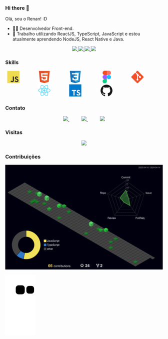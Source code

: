 ### Hi there 👋

Olá, sou o Renan! :D

<div align="left">

 - 👨‍💻 Desenvolvedor Front-end.
- 🌱 Trabalho utilizando ReactJS, TypeScript, JavaScript e estou atualmente aprendendo NodeJS, React Native e Java.

 </div>

<div align="center">
  <a href="https://github.com/rednand">
    <img height="180em" src="http://github-profile-summary-cards.vercel.app/api/cards/stats?username=rednand&theme=panda"/>
  </a>
  <a href="https://github.com/rednand">
    <img height="180em" src="http://github-profile-summary-cards.vercel.app/api/cards/repos-per-language?username=rednand&theme=panda"/>
  </a>
  <a href="https://github.com/rednand">
    <img height="180em" src="http://github-profile-summary-cards.vercel.app/api/cards/most-commit-language?username=rednand&theme=panda"/>
  </a>
  <a href="https://github.com/rednand">
    <img height="180em" src="http://github-profile-summary-cards.vercel.app/api/cards/profile-details?username=rednand&theme=panda"/>
  </a>
</div>


 
### Skills

<p align="center">
    <img height="40" src="https://raw.githubusercontent.com/devicons/devicon/master/icons/javascript/javascript-original.svg">
    &nbsp;&nbsp;&nbsp;&nbsp;&nbsp;&nbsp;&nbsp;&nbsp;&nbsp;&nbsp;&nbsp;&nbsp;&nbsp;
    <img height="40" src="https://raw.githubusercontent.com/devicons/devicon/master/icons/html5/html5-original.svg">
    &nbsp;&nbsp;&nbsp;&nbsp;&nbsp;&nbsp;&nbsp;&nbsp;&nbsp;&nbsp;&nbsp;&nbsp;&nbsp;
    <img height="40" src="https://raw.githubusercontent.com/devicons/devicon/master/icons/css3/css3-original.svg">
    &nbsp;&nbsp;&nbsp;&nbsp;&nbsp;&nbsp;&nbsp;&nbsp;&nbsp;&nbsp;&nbsp;&nbsp;&nbsp;
  <img height="40" src="https://raw.githubusercontent.com/devicons/devicon/master/icons/figma/figma-original.svg">
  &nbsp;&nbsp;&nbsp;&nbsp;&nbsp;&nbsp;&nbsp;&nbsp;&nbsp;&nbsp;&nbsp;&nbsp;&nbsp;
    <img height="40" src="https://raw.githubusercontent.com/devicons/devicon/master/icons/git/git-original.svg">
    &nbsp;&nbsp;&nbsp;&nbsp;&nbsp;&nbsp;&nbsp;&nbsp;&nbsp;&nbsp;&nbsp;&nbsp;&nbsp;
  <img height="40" src="https://raw.githubusercontent.com/devicons/devicon/master/icons/react/react-original.svg">
   &nbsp;&nbsp;&nbsp;&nbsp;&nbsp;&nbsp;&nbsp;&nbsp;&nbsp;&nbsp;&nbsp;&nbsp;&nbsp;
   <img height="40" src="https://raw.githubusercontent.com/devicons/devicon/master/icons/typescript/typescript-original.svg">
    &nbsp;&nbsp;&nbsp;&nbsp;&nbsp;&nbsp;&nbsp;&nbsp;&nbsp;&nbsp;&nbsp;&nbsp;&nbsp;
     <img height="40" src="https://raw.githubusercontent.com/devicons/devicon/master/icons/github/github-original.svg">
    &nbsp;&nbsp;&nbsp;&nbsp;&nbsp;&nbsp;&nbsp;&nbsp;&nbsp;&nbsp;&nbsp;&nbsp;&nbsp;
 

</p>

### Contato

<p align="center">
       <a href = "mailto:nan-aguiar@hotmail.com">
    <img src="https://img.shields.io/badge/-Gmail-%23333?style=for-the-badge&logo=gmail&logoColor=white" target="_blank">
 </a>
    &nbsp;&nbsp;&nbsp;&nbsp;&nbsp;&nbsp;&nbsp;&nbsp;&nbsp;
 <a href="www.linkedin.com/in/renan-aguiar-b89366147/">
    <img src="https://img.shields.io/badge/-LinkedIn-%230077B5?style=for-the-badge&logo=linkedin&logoColor=white">
 </a>
    &nbsp;&nbsp;&nbsp;&nbsp;&nbsp;&nbsp;&nbsp;&nbsp;&nbsp;
 <a href="http://api.whatsapp.com/send?phone=5511981261368" target="_blank"><img src="https://img.shields.io/badge/WhatsApp-25D366?style=for-the-badge&logo=whatsapp&logoColor=white" target="_blank">
 </a>
 
</p>

### Visitas
<p align="center"> 
   <img height="25px" alingn="center" src="https://profile-counter.glitch.me/rednand/count.svg" />
 </p>

</p>

<div>
 
### Contribuições
 
![Status](./profile-3d-contrib/profile-night-green.svg)


![Snake animation](https://github.com/rednand/rednand/blob/output/github-contribution-grid-snake.svg) 

</div>
 
